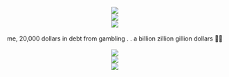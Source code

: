 
<p align="center">

<image src="https://media.discordapp.net/attachments/1079058779557077062/1225541867936944268/image.png?ex=662181ce&is=660f0cce&hm=8bfa7f32e96888faab648e696c35b454084e68266e018de4b420238aa4cc3f73&=&format=webp&quality=lossless&width=504&height=688">
<br>
<image src="https://media.discordapp.net/attachments/1205244082428059668/1217498628118286337/vsklh8_1.png?ex=6616b3f4&is=66043ef4&hm=c0889477fae339349015ec13ee7d8741dbc2cb38f180026601126d3fcd4b1520&=&format=webp&quality=lossless&width=192&height=24">
<br>
<image src="https://caterpie.crd.co/assets/images/gallery22/24dcc14e.gif?v=f7b7a140">
<br>

<br>
me, 20,000 dollars in debt from gambling . . a billion zillion gillion dollars 🤤🤤
<br>


<br>
<image src="https://caterpie.crd.co/assets/images/gallery27/038496a4.png?v=f7b7a140">
<br>
<image src="https://caterpie.crd.co/assets/images/gallery31/a57967ec.gif?v=f7b7a140">
<br>
<image src="https://caterpie.crd.co/assets/images/gallery13/33bc8345.png?v=f7b7a140">


<!--
**deathdelivery/deathdelivery** is a ✨ _special_ ✨ repository because its `README.md` (this file) appears on your GitHub profile.

Here are some ideas to get you started:

- 🔭 I’m currently working on ...
- 🌱 I’m currently learning ...
- 👯 I’m looking to collaborate on ...
- 🤔 I’m looking for help with ...
- 💬 Ask me about ...
- 📫 How to reach me: ...
- 😄 Pronouns: ...
- ⚡ Fun fact: ...
-->
